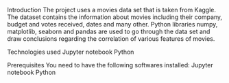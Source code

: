 Introduction
The project uses a movies data set that is taken from Kaggle. The dataset contains the information about movies including their company, budget and votes received, dates and many other.
Python libraries numpy, matplotlib, seaborn and pandas are used to go through the data set and draw conclusions regarding the correlation of various features of movies.

Technologies used
Jupyter notebook
Python

Prerequisites
You need to have the following softwares installed:
Jupyter notebook
Python


